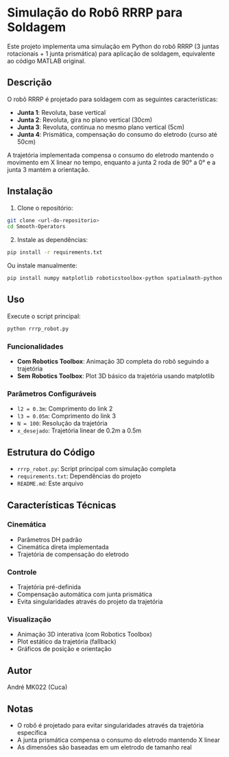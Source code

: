 # Simulação do Robô RRRP para Soldagem

Este projeto implementa uma simulação em Python do robô RRRP (3 juntas rotacionais + 1 junta prismática) para aplicação de soldagem, equivalente ao código MATLAB original.

## Descrição

O robô RRRP é projetado para soldagem com as seguintes características:
- **Junta 1**: Revoluta, base vertical
- **Junta 2**: Revoluta, gira no plano vertical (30cm)
- **Junta 3**: Revoluta, continua no mesmo plano vertical (5cm)
- **Junta 4**: Prismática, compensação do consumo do eletrodo (curso até 50cm)

A trajetória implementada compensa o consumo do eletrodo mantendo o movimento em X linear no tempo, enquanto a junta 2 roda de 90° a 0° e a junta 3 mantém a orientação.

## Instalação

1. Clone o repositório:
```bash
git clone <url-do-repositorio>
cd Smooth-Operators
```

2. Instale as dependências:
```bash
pip install -r requirements.txt
```

Ou instale manualmente:
```bash
pip install numpy matplotlib roboticstoolbox-python spatialmath-python swift-sim
```

## Uso

Execute o script principal:
```bash
python rrrp_robot.py
```

### Funcionalidades

- **Com Robotics Toolbox**: Animação 3D completa do robô seguindo a trajetória
- **Sem Robotics Toolbox**: Plot 3D básico da trajetória usando matplotlib

### Parâmetros Configuráveis

- `l2 = 0.3m`: Comprimento do link 2
- `l3 = 0.05m`: Comprimento do link 3
- `N = 100`: Resolução da trajetória
- `x_desejado`: Trajetória linear de 0.2m a 0.5m

## Estrutura do Código

- `rrrp_robot.py`: Script principal com simulação completa
- `requirements.txt`: Dependências do projeto
- `README.md`: Este arquivo

## Características Técnicas

### Cinemática
- Parâmetros DH padrão
- Cinemática direta implementada
- Trajetória de compensação do eletrodo

### Controle
- Trajetória pré-definida
- Compensação automática com junta prismática
- Evita singularidades através do projeto da trajetória

### Visualização
- Animação 3D interativa (com Robotics Toolbox)
- Plot estático da trajetória (fallback)
- Gráficos de posição e orientação

## Autor

André MK022 (Cuca)

## Notas

- O robô é projetado para evitar singularidades através da trajetória específica
- A junta prismática compensa o consumo do eletrodo mantendo X linear
- As dimensões são baseadas em um eletrodo de tamanho real 